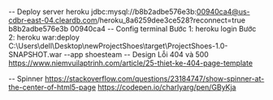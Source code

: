 -- Deploy server heroku
<property name="connection.url">
jdbc:mysql://b8b2adbe576e3b:00940ca4@us-cdbr-east-04.cleardb.com/heroku_8a6259dee3ce528?reconnect=true
</property>
<property name="connection.username">b8b2adbe576e3b</property>
<property name="connection.password">00940ca4</property>
-- Config terminal
Bước 1: heroku login
Bước 2: heroku war:deploy C:\Users\dell\Desktop\newProjectShoes\target\ProjectShoes-1.0-SNAPSHOT.war --app shoesteam
-- Design Lỗi 404 và 500
https://www.niemvuilaptrinh.com/article/25-thiet-ke-404-page-template

-- Spinner
https://stackoverflow.com/questions/23184747/show-spinner-at-the-center-of-html5-page
https://codepen.io/charlyarg/pen/GByKja

